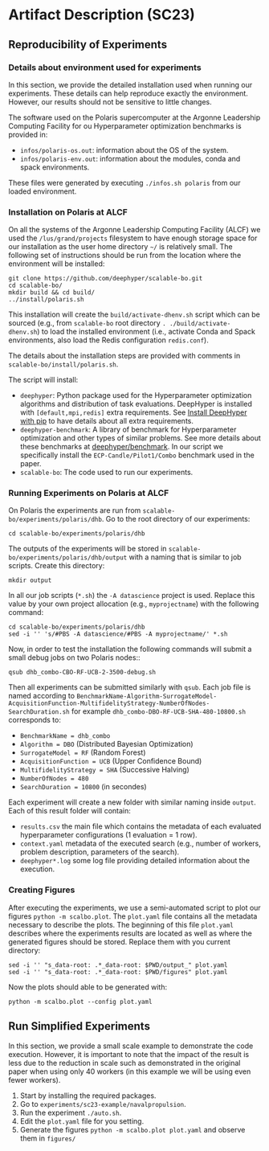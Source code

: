 # Artifact Description (SC23)

## Reproducibility of Experiments


### Details about environment used for experiments

In this section, we provide the detailed installation used when running our experiments. These details can help reproduce exactly the environment. However, our results should not be sensitive to little changes.

The software used on the Polaris supercomputer at the Argonne Leadership Computing Facility for ou Hyperparameter optimization benchmarks is provided in:
- `infos/polaris-os.out`: information about the OS of the system.
- `infos/polaris-env.out`: information about the modules, conda and spack environments.

These files were generated by executing `./infos.sh polaris` from our loaded environment.

### Installation on Polaris at ALCF

On all the systems of the Argonne Leadership Computing Facility (ALCF) we used the `/lus/grand/projects` filesystem to have enough storage space for our installation as the user home directory `~/` is relatively small. The following set of instructions should be run from the location where the environment will be installed:

```console
git clone https://github.com/deephyper/scalable-bo.git
cd scalable-bo/
mkdir build && cd build/
../install/polaris.sh
```

This installation will create the `build/activate-dhenv.sh` script which can be sourced (e.g., from `scalable-bo` root directory `. ./build/activate-dhenv.sh`) to load the installed environment (i.e., activate Conda and Spack environments, also load the Redis configuration `redis.conf`).

The details about the installation steps are provided with comments in `scalable-bo/install/polaris.sh`.

The script will install:
- `deephyper`: Python package used for the Hyperparameter optimization algorithms and distribution of task evaluations. DeepHyper is installed with `[default,mpi,redis]` extra requirements. See [Install DeepHyper with pip](https://deephyper.readthedocs.io/en/latest/install/pip.html) to have details about all extra requirements.
- `deephyper-benchmark`: A library of benchmark for Hyperparameter optimization and other types of similar problems. See more details about these benchmarks at [deephyper/benchmark](https://github.com/deephyper/benchmark). In our script we specifically install the `ECP-Candle/Pilot1/Combo` benchmark used in the paper.
- `scalable-bo`: The code used to run our experiments.

### Running Experiments on Polaris at ALCF

On Polaris the experiments are run from `scalable-bo/experiments/polaris/dhb`. Go to the root directory of our experiments:

```console
cd scalable-bo/experiments/polaris/dhb
```

The outputs of the experiments will be stored in `scalable-bo/experiments/polaris/dhb/output` with a naming that is similar to job scripts. Create this directory: 

```console
mkdir output
```

In all our job scripts (`*.sh`) the `-A datascience` project is used. Replace this value by your own project allocation (e.g., `myprojectname`) with the following command:

```console
cd scalable-bo/experiments/polaris/dhb
sed -i '' 's/#PBS -A datascience/#PBS -A myprojectname/' *.sh
```

Now, in order to test the installation the following commands will submit a small debug jobs on two Polaris nodes::

```console
qsub dhb_combo-CBO-RF-UCB-2-3500-debug.sh
```

Then all experiments can be submitted similarly with `qsub`. Each job file is named according to `BenchmarkName-Algorithm-SurrogateModel-AcquisitionFunction-MultifidelityStrategy-NumberOfNodes-SearchDuration.sh` for example `dhb_combo-DBO-RF-UCB-SHA-480-10800.sh` corresponds to:
- `BenchmarkName = dhb_combo`
- `Algorithm = DBO` (Distributed Bayesian Optimization)
- `SurrogateModel = RF` (Random Forest)
- `AcquisitionFunction = UCB` (Upper Confidence Bound)
- `MultifidelityStrategy = SHA` (Successive Halving)
- `NumberOfNodes = 480`
- `SearchDuration = 10800` (in secondes)

Each experiment will create a new folder with similar naming inside `output`. Each of this result folder will contain:
- `results.csv` the main file which contains the metadata of each evaluated hyperparameter configurations (1 evaluation = 1 row).
- `context.yaml` metadata of the executed search (e.g., number of workers, problem description, parameters of the search).
- `deephyper*.log` some log file providing detailed information about the execution.

### Creating Figures

After executing the experiments, we use a semi-automated script to plot our figures `python -m scalbo.plot`. The `plot.yaml` file contains all the metadata necessary to describe the plots. The beginning of  this file `plot.yaml` describes where the experiments results are located as well as where the generated figures should be stored. Replace them with you current directory:

```console
sed -i '' "s_data-root: .*_data-root: $PWD/output_" plot.yaml
sed -i '' "s_data-root: .*_data-root: $PWD/figures" plot.yaml
```

Now the plots should able to be generated with:

```console
python -m scalbo.plot --config plot.yaml
```

## Run Simplified Experiments 

In this section, we provide a small scale example to demonstrate the code execution. However, it is important to note that the impact of the result is less due to the reduction in scale such as demonstrated in the original paper when using only 40 workers (in this example we will be using even fewer workers).

1. Start by installing the required packages.
2. Go to `experiments/sc23-example/navalpropulsion`.
3. Run the experiment `./auto.sh`.
4. Edit the `plot.yaml` file for you setting.
5. Generate the figures `python -m scalbo.plot plot.yaml` and observe them in `figures/`
